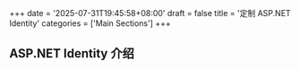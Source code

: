 +++
date = '2025-07-31T19:45:58+08:00'
draft = false
title = '定制 ASP.NET Identity'
categories = ['Main Sections']
+++

## ASP.NET Identity 介绍
